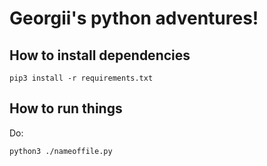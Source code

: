 # Georgii's python adventures!

## How to install dependencies

```
pip3 install -r requirements.txt
```

## How to run things

Do:

```
python3 ./nameoffile.py
```